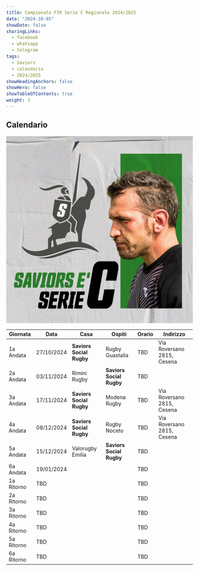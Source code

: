 ```yaml
---
title: Campionato FIR Serie C Regionale 2024/2025
date: "2024-10-05"
showDate: false
sharingLinks:
  - facebook
  - whatsapp
  - telegram
tags:
  - Saviors
  - calendario
  - 2024/2025
showHeadingAnchors: false
showHero: false
showTableOfContents: true
weight: 3
---
```


## Calendario

![](./featured.jpg)

| Giornata   | Data       | Casa                     | Ospiti                   | Orario | Indirizzo                  |
| ---------- | ---------- | ------------------------ | ------------------------ | ------ | -------------------------- |
| 1a Andata  | 27/10/2024 | **Saviors Social Rugby** | Rugby Guastalla          | TBD    | Via Roversano 2815, Cesena |
| 2a Andata  | 03/11/2024 | Rimini Rugby             | **Saviors Social Rugby** | TBD    |                            |
| 3a Andata  | 17/11/2024 | **Saviors Social Rugby** | Modena Rugby             | TBD    | Via Roversano 2815, Cesena |
| 4a Andata  | 08/12/2024 | **Saviors Social Rugby** | Rugby Noceto             | TBD    | Via Roversano 2815, Cesena |
| 5a Andata  | 15/12/2024 | Valorugby Emilia         | **Saviors Social Rugby** | TBD    |                            |
| 6a Andata  | 19/01/2024 |                          |                          | TBD    |                            |
| 1a Ritorno | TBD        |                          |                          | TBD    |                            |
| 2a Ritorno | TBD        |                          |                          | TBD    |                            |
| 3a Ritorno | TBD        |                          |                          | TBD    |                            |
| 4a Ritorno | TBD        |                          |                          | TBD    |                            |
| 5a Ritorno | TBD        |                          |                          | TBD    |                            |
| 6a Ritorno | TBD        |                          |                          | TBD    |                            |
